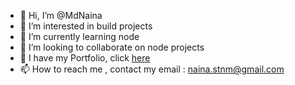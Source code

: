 - 👋 Hi, I’m @MdNaina
- 👀 I’m interested in build projects
- 🌱 I’m currently learning node
- 💞️ I’m looking to collaborate on node projects
- 🔗 I have my Portfolio, click [here](mdnaina047.web.app)
- 📫 How to reach me , contact my email : naina.stnm@gmail.com

<!---
MdNaina/MdNaina is a ✨ special ✨ repository because its `README.md` (this file) appears on your GitHub profile.
You can click the Preview link to take a look at your changes.
--->
